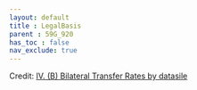 ```yaml
---
layout: default
title : LegalBasis
parent : 59G_920
has_toc : false
nav_exclude: true
--- 
```


<div id="observablehq-content-e53c78e7"></div>
<div id="observablehq-text1-e53c78e7"></div>
<div id="observablehq-titleB-e53c78e7"></div>
<div id="observablehq-titlegraph1-e53c78e7"></div>
<div id="observablehq-viewof-origine-e53c78e7"></div>
<div id="observablehq-viewof-destination-e53c78e7"></div>
<div id="observablehq-viewof-legalprov-e53c78e7"></div>
<div id="observablehq-graph1-e53c78e7"></div>
<div id="observablehq-text2-e53c78e7"></div>
<div id="observablehq-text3-e53c78e7"></div>
<p>Credit: <a href="https://observablehq.com/d/ff23087c8633e0db"> IV. (B) Bilateral Transfer Rates by datasile</a></p>

<link rel="stylesheet" href="https://cdn.jsdelivr.net/npm/@observablehq/inspector@5/dist/inspector.css">
<script type="module">
import {Runtime, Inspector} from "https://cdn.jsdelivr.net/npm/@observablehq/runtime@5/dist/runtime.js";
import define from "https://api.observablehq.com/d/ff23087c8633e0db.js?v=4";
new Runtime().module(define, name => {
  if (name === "content") return new Inspector(document.querySelector("#observablehq-content-e53c78e7"));
  if (name === "text1") return new Inspector(document.querySelector("#observablehq-text1-e53c78e7"));
  if (name === "titleB") return new Inspector(document.querySelector("#observablehq-titleB-e53c78e7"));
  if (name === "titlegraph1") return new Inspector(document.querySelector("#observablehq-titlegraph1-e53c78e7"));
  if (name === "viewof origine") return new Inspector(document.querySelector("#observablehq-viewof-origine-e53c78e7"));
  if (name === "viewof destination") return new Inspector(document.querySelector("#observablehq-viewof-destination-e53c78e7"));
  if (name === "viewof legalprov") return new Inspector(document.querySelector("#observablehq-viewof-legalprov-e53c78e7"));
  if (name === "graph1") return new Inspector(document.querySelector("#observablehq-graph1-e53c78e7"));
  if (name === "text2") return new Inspector(document.querySelector("#observablehq-text2-e53c78e7"));
  if (name === "text3") return new Inspector(document.querySelector("#observablehq-text3-e53c78e7"));
  return ["P","T","tx","txI","txO","maxY","yMax"].includes(name);
});
</script>
